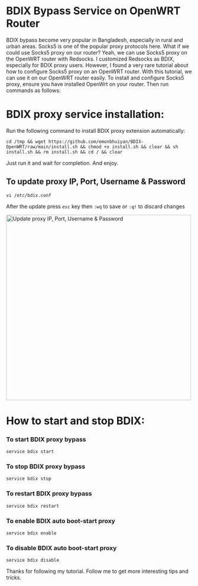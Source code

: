 # BDIX Bypass Service on OpenWRT Router
BDIX bypass become very popular in Bangladesh, especially in rural and urban areas. Socks5 is one of the popular proxy protocols here. What if we could use Socks5 proxy on our router? Yeah, we can use Socks5 proxy on the OpenWRT router with Redsocks. I customized Redsocks as BDIX, especially for BDIX proxy users. However, I found a very rare tutorial about how to configure Socks5 proxy on an OpenWRT router. With this tutorial, we can use it on our OpenWRT router easily. To install and configure Socks5 proxy, ensure you have installed OpenWrt on your router. Then run commands as follows:

# BDIX proxy service installation:
Run the following command to install BDIX proxy extension automatically:
```
cd /tmp && wget https://github.com/emonbhuiyan/BDIX-OpenWRT/raw/main/install.sh && chmod +x install.sh && clear && sh install.sh && rm install.sh && cd / && clear
```
Just run it and wait for completion. And enjoy.

## To update proxy IP, Port, Username & Password
```
vi /etc/bdix.conf
```
After the update press `esc` key then `:wq` to save or `:q!` to discard changes

<img src="https://i.imgur.com/SPPiuBd.png" alt="Update proxy IP, Port, Username & Password" width="500"/>

# How to start and stop BDIX:

### To start BDIX proxy bypass
```
service bdix start
```

### To stop BDIX proxy bypass
```
service bdix stop
```

### To restart BDIX proxy bypass
```
service bdix restart
```

### To enable BDIX auto boot-start proxy
```
service bdix enable
```

### To disable BDIX auto boot-start proxy
```
service bdix disable
```

Thanks for following my tutorial. Follow me to get more interesting tips and tricks.
